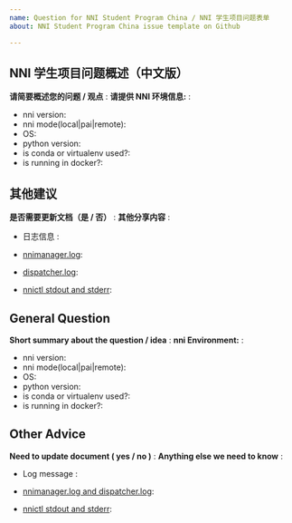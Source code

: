 ```yaml
---
name: Question for NNI Student Program China / NNI 学生项目问题表单
about: NNI Student Program China issue template on Github

---
```

<!--
    Here is an issue template for NNI student program China. You are encouraged to raise concerns about any issue and share your ideas of NNI or our student program. Both Chinese and English are acceptable.

    If it is a general question / idea of NNI, you could just make a short summary.

    If it is a operational issue, please fill nni environment and provide as many details as possible. Not doing so may result in your bug not being addressed in a timely manner. Thanks!

    下面是 NNI 学生项目问题表单，我们鼓励您提出问题或分享观点，期待同学们的思维碰撞和灵感火花!（中英文均可）
    如果是概念性问题，您可以进行简单概述；
    如果是操作性问题，您需要尽可能详细地提供 NNI 环境信息。
-->
 
## NNI 学生项目问题概述（中文版）

**请简要概述您的问题 / 观点** :
**请提供 NNI 环境信息:** :

- nni version:
- nni mode(local|pai|remote):
- OS:
- python version:
- is conda or virtualenv used?:
- is running in docker?:


## 其他建议

**是否需要更新文档（是 / 否）** :
**其他分享内容** :
- 日志信息 :
 - [nnimanager.log](https://github.com/microsoft/nni/blob/master/docs/en_US/Tutorial/HowToDebug.md#experiment-root-directory): 

 - [dispatcher.log](https://github.com/microsoft/nni/blob/master/docs/en_US/Tutorial/HowToDebug.md#experiment-root-directory): 

 - [nnictl stdout and stderr](https://github.com/microsoft/nni/blob/master/docs/en_US/Tutorial/Nnictl.md#nnictl%20log%20stdout): 

## General Question

**Short summary about the question / idea** :
**nni Environment:** :

- nni version:
- nni mode(local|pai|remote):
- OS:
- python version:
- is conda or virtualenv used?:
- is running in docker?:

## Other Advice
**Need to update document ( yes / no )** :
**Anything else we need to know** :
- Log message :
 - [nnimanager.log and dispatcher.log](https://github.com/microsoft/nni/blob/master/docs/en_US/Tutorial/HowToDebug.md#experiment-root-directory): 

 - [nnictl stdout and stderr](https://github.com/microsoft/nni/blob/master/docs/en_US/Tutorial/Nnictl.md#nnictl%20log%20stdout): 
